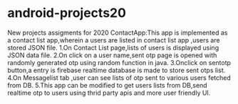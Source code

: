 # android-projects20
 New projects assigments for 2020
ContactApp:This app is implemented as a contact list app,wherein a users are listed in contact list app ,users are stored JSON file.
1.On Contact List page,lists of users is displayed using JSON data file.
2.On click on a user name,sent otp page is opened with randomly generated otp using random function in java.
3.Onclick on sentotp button,a entry is firebase realtime database is made to store sent otps list.
4.On Messagelist tab ,user can see lists of otp sent to various users fetched from DB.
5.This app can be modified to get users lists from DB,send realtime otp to users using thrid party apis and more user friendly UI.
